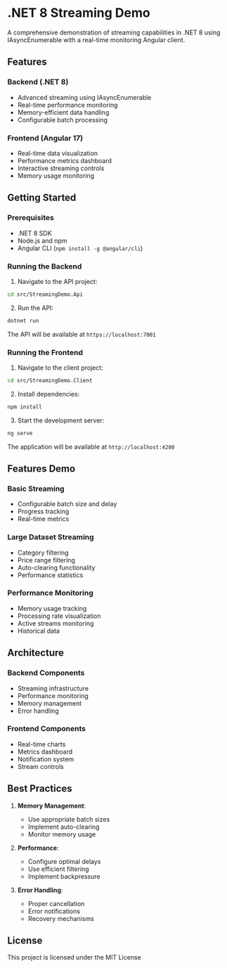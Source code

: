 # .NET 8 Streaming Demo

A comprehensive demonstration of streaming capabilities in .NET 8 using IAsyncEnumerable with a real-time monitoring Angular client.

## Features

### Backend (.NET 8)
- Advanced streaming using IAsyncEnumerable
- Real-time performance monitoring
- Memory-efficient data handling
- Configurable batch processing

### Frontend (Angular 17)
- Real-time data visualization
- Performance metrics dashboard
- Interactive streaming controls
- Memory usage monitoring

## Getting Started

### Prerequisites
- .NET 8 SDK
- Node.js and npm
- Angular CLI (`npm install -g @angular/cli`)

### Running the Backend

1. Navigate to the API project:
```bash
cd src/StreamingDemo.Api
```

2. Run the API:
```bash
dotnet run
```

The API will be available at `https://localhost:7001`

### Running the Frontend

1. Navigate to the client project:
```bash
cd src/StreamingDemo.Client
```

2. Install dependencies:
```bash
npm install
```

3. Start the development server:
```bash
ng serve
```

The application will be available at `http://localhost:4200`

## Features Demo

### Basic Streaming
- Configurable batch size and delay
- Progress tracking
- Real-time metrics

### Large Dataset Streaming
- Category filtering
- Price range filtering
- Auto-clearing functionality
- Performance statistics

### Performance Monitoring
- Memory usage tracking
- Processing rate visualization
- Active streams monitoring
- Historical data

## Architecture

### Backend Components
- Streaming infrastructure
- Performance monitoring
- Memory management
- Error handling

### Frontend Components
- Real-time charts
- Metrics dashboard
- Notification system
- Stream controls

## Best Practices

1. **Memory Management**:
   - Use appropriate batch sizes
   - Implement auto-clearing
   - Monitor memory usage

2. **Performance**:
   - Configure optimal delays
   - Use efficient filtering
   - Implement backpressure

3. **Error Handling**:
   - Proper cancellation
   - Error notifications
   - Recovery mechanisms

## License

This project is licensed under the MIT License
